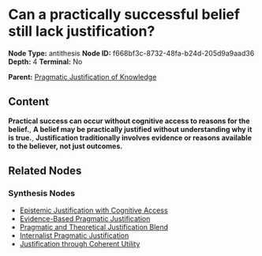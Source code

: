 # Can a practically successful belief still lack justification?

**Node Type:** antithesis
**Node ID:** f668bf3c-8732-48fa-b24d-205d9a9aad36
**Depth:** 4
**Terminal:** No

**Parent:** [Pragmatic Justification of Knowledge](pragmatic-justification-of-knowledge-synthesis-b88c9106-648f-4ac2-ad23-0f0262ac2ee6.md)

## Content

**Practical success can occur without cognitive access to reasons for the belief.**, **A belief may be practically justified without understanding why it is true.**, **Justification traditionally involves evidence or reasons available to the believer, not just outcomes.**

## Related Nodes

### Synthesis Nodes

- [Epistemic Justification with Cognitive Access](epistemic-justification-with-cognitive-access-synthesis-55ad30d9-91da-4c82-8b34-c991927ad726.md)
- [Evidence-Based Pragmatic Justification](evidence-based-pragmatic-justification-synthesis-ab48c9c3-81c2-4d8c-9495-b5f5e1d55831.md)
- [Pragmatic and Theoretical Justification Blend](pragmatic-and-theoretical-justification-blend-synthesis-993aa170-e7b3-4b3e-8ac8-9b375c69fdd5.md)
- [Internalist Pragmatic Justification](internalist-pragmatic-justification-synthesis-4136e194-76e3-4c4f-89d2-44a834b928ed.md)
- [Justification through Coherent Utility](justification-through-coherent-utility-synthesis-5f539437-ac81-4722-9255-a8ec450edb4e.md)
